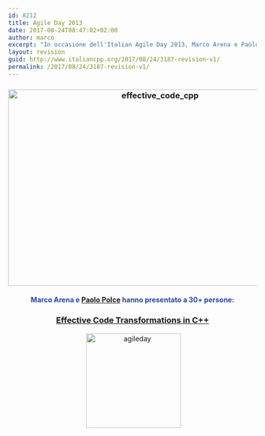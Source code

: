 ```yaml
---
id: 8212
title: Agile Day 2013
date: 2017-08-24T08:47:02+02:00
author: marco
excerpt: "In occasione dell'Italian Agile Day 2013, Marco Arena e Paolo Polce hanno parlato di transformazioni efficaci in C++, mostrando come sia possibile migliorare il vecchio modo di scrivere usando i nuovi costrutti del C++11. "
layout: revision
guid: http://www.italiancpp.org/2017/08/24/3187-revision-v1/
permalink: /2017/08/24/3187-revision-v1/
---
```

<h3 style="text-align: center;">
  <a href="http://www.italiancpp.org/wp-content/uploads/2013/12/effective.jpg"><img loading="lazy" class="alignnone size-full wp-image-2807" src="http://www.italiancpp.org/wp-content/uploads/2013/12/effective.jpg" alt="effective_code_cpp" width="600" height="399" srcset="http://192.168.64.2/wordpress/wp-content/uploads/2013/12/effective.jpg 600w, http://192.168.64.2/wordpress/wp-content/uploads/2013/12/effective-300x199.jpg 300w, http://192.168.64.2/wordpress/wp-content/uploads/2013/12/effective-250x166.jpg 250w" sizes="(max-width: 600px) 100vw, 600px" /></a>
</h3>

<h4 style="text-align: center;">
  <span style="color: #2945a4;">Marco Arena e</span> <a href="https://twitter.com/paolopolce" target="_blank" rel="noopener noreferrer">Paolo Polce</a> <span style="color: #2945a4;">hanno presentato a 30+ persone:</span>
</h4>

<h3 style="text-align: center;">
  <a href="http://www.italiancpp.org/2013/12/01/effective-code-transformations-in-cpp/" target="_blank" rel="noopener noreferrer">Effective Code Transformations in C++</a>
</h3>

<p style="text-align: center;">
   <a href="http://www.agileday.it/2013/"><img loading="lazy" class="aligncenter wp-image-1304" src="http://www.italiancpp.org/wp-content/uploads/2013/06/agileday.png" alt="agileday" width="192" height="192" srcset="http://192.168.64.2/wordpress/wp-content/uploads/2013/06/agileday.png 240w, http://192.168.64.2/wordpress/wp-content/uploads/2013/06/agileday-150x150.png 150w" sizes="(max-width: 192px) 100vw, 192px" /></a>
</p>